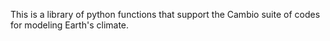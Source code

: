 This is a library of python functions that support the Cambio suite of codes for modeling Earth's climate.
